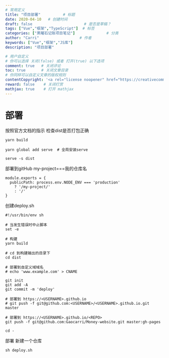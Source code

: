 ```yaml
---
# 常用定义
title: "项目部署"          # 标题
date: 2020-04-10   # 创建时间
draft: false                       # 是否是草稿？
tags: ["Vue","框架","TypeScript"]  # 标签
categories: ["黑曜石记账项目笔记"]              # 分类
author: "Carri"                  # 作者
keywords: ["Vue","框架","JS库"]
description: "项目部署"  

# 用户自定义
# 你可以选择 关闭(false) 或者 打开(true) 以下选项
comment: true   # 关闭评论
toc: true       # 关闭文章目录
# 你同样可以自定义文章的版权规则
contentCopyright: '<a rel="license noopener" href="https://creativecommons.org/licenses/by-nc-nd/4.0/" target="_blank">CC BY-NC-ND 4.0</a>'
reward: false	 # 关闭打赏
mathjax: true    # 打开 mathjax
---
```


# 部署

按照官方文档的指示 检查dist是否打包正确

```
yarn build 

yarn global add serve  # 全局安装serve

serve -s dist
```

部署到gitHub my-project===我的仓库名

```
module.exports = {
  publicPath: process.env.NODE_ENV === 'production'
    ? '/my-project/'
    : '/'
}
```

创建deploy.sh

```
#!/usr/bin/env sh

# 当发生错误时中止脚本
set -e

# 构建
yarn build

# cd 到构建输出的目录下 
cd dist

# 部署到自定义域域名
# echo 'www.example.com' > CNAME

git init
git add -A
git commit -m 'deploy'

# 部署到 https://<USERNAME>.github.io
# git push -f git@github.com:<USERNAME>/<USERNAME>.github.io.git master

# 部署到 https://<USERNAME>.github.io/<REPO>
git push -f git@github.com:Gaocarri/Money-website.git master:gh-pages

cd -
```

部署 新建一个仓库
```
sh deploy.sh
```